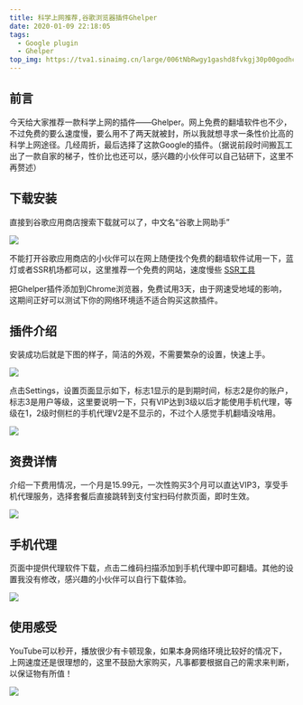 ```yaml
---
title: 科学上网推荐,谷歌浏览器插件Ghelper
date: 2020-01-09 22:18:05
tags:
  - Google plugin
  - Ghelper
top_img: https://tva1.sinaimg.cn/large/006tNbRwgy1gashd8fvkgj30p00godhc.jpg
---
```


## 前言

今天给大家推荐一款科学上网的插件——Ghelper。网上免费的翻墙软件也不少，不过免费的要么速度慢，要么用不了两天就被封，所以我就想寻求一条性价比高的科学上网途径。几经周折，最后选择了这款Google的插件。（据说前段时间搬瓦工出了一款自家的梯子，性价比也还可以，感兴趣的小伙伴可以自己钻研下，这里不再赘述）

## 下载安装

直接到谷歌应用商店搜索下载就可以了，中文名“谷歌上网助手”

![](https://tva1.sinaimg.cn/large/006tNbRwgy1gaqmkm9l01j31na0u0gpu.jpg)

<!-- more -->

不能打开谷歌应用商店的小伙伴可以在网上随便找个免费的翻墙软件试用一下，蓝灯或者SSR机场都可以，这里推荐一个免费的网站，速度慢些 [SSR工具](https://usky.ml/tool/free_ssr)

把Ghelper插件添加到Chrome浏览器，免费试用3天，由于网速受地域的影响，这期间正好可以测试下你的网络环境适不适合购买这款插件。

## 插件介绍

安装成功后就是下图的样子，简洁的外观，不需要繁杂的设置，快速上手。

![](https://tva1.sinaimg.cn/large/006tNbRwgy1gaqkuh644nj30uk0lcwh2.jpg)

点击Settings，设置页面显示如下，标志1显示的是到期时间，标志2是你的账户，标志3是用户等级，这里要说明一下，只有VIP达到3级以后才能使用手机代理，等级在1，2级时侧栏的手机代理V2是不显示的，不过个人感觉手机翻墙没啥用。

![](https://tva1.sinaimg.cn/large/006tNbRwgy1gaqlos1mdkj31vw0u0dmv.jpg)

## 资费详情

介绍一下费用情况，一个月是15.99元，一次性购买3个月可以直达VIP3，享受手机代理服务，选择套餐后直接跳转到支付宝扫码付款页面，即时生效。

![](https://tva1.sinaimg.cn/large/006tNbRwgy1gaqmpb00pzj30um0ec75z.jpg)

## 手机代理

页面中提供代理软件下载，点击二维码扫描添加到手机代理中即可翻墙。其他的设置我没有修改，感兴趣的小伙伴可以自行下载体验。

![](https://tva1.sinaimg.cn/large/006tNbRwgy1gaqmnnv0fbj31pp0u0n7r.jpg)

## 使用感受

YouTube可以秒开，播放很少有卡顿现象，如果本身网络环境比较好的情况下，上网速度还是很理想的，这里不鼓励大家购买，凡事都要根据自己的需求来判断，以保证物有所值！

![](https://tva1.sinaimg.cn/large/006tNbRwgy1gaqm8jedszj31lk0u0b2a.jpg)